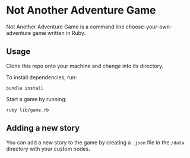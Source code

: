 # Not Another Adventure Game

Not Another Adventure Game is a command line choose-your-own-adventure game written in Ruby.

## Usage

Clone this repo onto your machine and change into its directory.

To install dependencies, run:

```
bundle install
```

Start a game by running:

```
ruby lib/game.rb
```

## Adding a new story

You can add a new story to the game by creating a `.json` file in the `/data` directory with your custom nodes.
